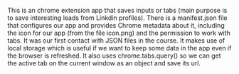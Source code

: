 This is an chrome extension app that saves inputs or tabs (main purpose is to save interesting leads from Linkdin profiles).
There is a manifest.json file that configures our app and provides Chrome metadata about it, including the icon for our app (from the file icon.png) and the permission to work with tabs. It was our first contact with JSON files in the course.
It makes use of local storage which is useful if we want to keep some data in the app even if the browser is refreshed. It also uses chrome.tabs.query() so we can get the active tab on the current window as an object and save its url.
